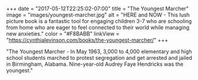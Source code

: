 +++
date = "2017-05-12T22:25:02-07:00"
title = "The Youngest Marcher"
image = "images/youngest-marcher.jpg"
alt = "HERE and NOW - This lush picture book is a fantastic tool for engaging children 3-7 who are schooling from home who are eager to feel connected to their world while managing new anxieties."
color = "#F8BABB"
linkView = "https://cynthialevinson.com/books/the-youngest-marcher/"
+++

"The Youngest Marcher - In May 1963, 3,000 to 4,000 elementary and high school students marched to protest segregation and get arrested and jailed in Birmingham, Alabama. Nine-year-old Audrey Faye Hendricks was the youngest."